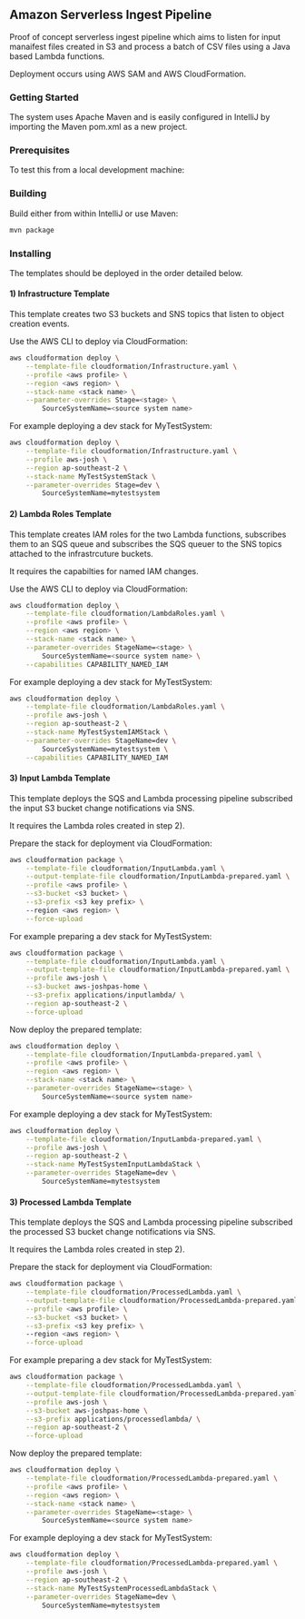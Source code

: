 ## Amazon Serverless Ingest Pipeline

Proof of concept serverless ingest pipeline which aims to listen for input manaifest files created in S3 and process a batch of CSV files using a Java based Lambda functions.

Deployment occurs using AWS SAM and AWS CloudFormation.

### Getting Started

The system uses Apache Maven and is easily configured in IntelliJ by importing the Maven pom.xml as a new project.

### Prerequisites

To test this from a local development machine:

<!--* Create or identify an S3 bucket in your account to upload Lambda code to
* Create an IAM user and add to a group
* Configure a local named profile in the AWS CLI
* Grant the group IAM permissions for:
    * S3 write to the bucket
    * Kinesis
    * SNS
    * Lambda
    * CloudWatch
    * Creation of IAM roles-->

### Building

Build either from within IntelliJ or use Maven:

```bash
mvn package
```

### Installing

The templates should be deployed in the order detailed below.

#### 1) Infrastructure Template

This template creates two S3 buckets and SNS topics that listen to object creation events.

Use the AWS CLI to deploy via CloudFormation:

```bash
aws cloudformation deploy \
    --template-file cloudformation/Infrastructure.yaml \
    --profile <aws profile> \
    --region <aws region> \
    --stack-name <stack name> \
    --parameter-overrides Stage=<stage> \
    	SourceSystemName=<source system name>
```

For example deploying a dev stack for MyTestSystem:

```bash
aws cloudformation deploy \
    --template-file cloudformation/Infrastructure.yaml \
    --profile aws-josh \
    --region ap-southeast-2 \
    --stack-name MyTestSystemStack \
    --parameter-overrides Stage=dev \
    	SourceSystemName=mytestsystem
```

#### 2) Lambda Roles Template

This template creates IAM roles for the two Lambda functions, subscribes them to an SQS queue and subscribes the SQS queuer to the SNS topics attached to the infrastrcuture buckets.

It requires the capabilties for named IAM changes.

Use the AWS CLI to deploy via CloudFormation:

```bash
aws cloudformation deploy \
	--template-file cloudformation/LambdaRoles.yaml \
	--profile <aws profile> \
	--region <aws region> \
	--stack-name <stack name> \
	--parameter-overrides StageName=<stage> \
		SourceSystemName=<source system name> \
	--capabilities CAPABILITY_NAMED_IAM
```

For example deploying a dev stack for MyTestSystem:

```bash
aws cloudformation deploy \
	--template-file cloudformation/LambdaRoles.yaml \
	--profile aws-josh \
	--region ap-southeast-2 \
	--stack-name MyTestSystemIAMStack \
	--parameter-overrides StageName=dev \
		SourceSystemName=mytestsystem \
	--capabilities CAPABILITY_NAMED_IAM
```

#### 3) Input Lambda Template

This template deploys the SQS and Lambda processing pipeline subscribed the input S3 bucket change notifications via SNS.

It requires the Lambda roles created in step 2).

Prepare the stack for deployment via CloudFormation:

```bash
aws cloudformation package \
	--template-file cloudformation/InputLambda.yaml \
	--output-template-file cloudformation/InputLambda-prepared.yaml \
	--profile <aws profile> \
    --s3-bucket <s3 bucket> \
    --s3-prefix <s3 key prefix> \	
	--region <aws region> \
	--force-upload
```

For example preparing a dev stack for MyTestSystem:

```bash
aws cloudformation package \
	--template-file cloudformation/InputLambda.yaml \
	--output-template-file cloudformation/InputLambda-prepared.yaml \
	--profile aws-josh \
    --s3-bucket aws-joshpas-home \
    --s3-prefix applications/inputlambda/ \
	--region ap-southeast-2 \
	--force-upload
```

Now deploy the prepared template:

```bash
aws cloudformation deploy \
	--template-file cloudformation/InputLambda-prepared.yaml \
	--profile <aws profile> \
	--region <aws region> \
	--stack-name <stack name> \
	--parameter-overrides StageName=<stage> \
		SourceSystemName=<source system name>
```

For example deploying a dev stack for MyTestSystem:

```bash
aws cloudformation deploy \
	--template-file cloudformation/InputLambda-prepared.yaml \
	--profile aws-josh \
	--region ap-southeast-2 \
	--stack-name MyTestSystemInputLambdaStack \
	--parameter-overrides StageName=dev \
		SourceSystemName=mytestsystem
```

#### 3) Processed Lambda Template

This template deploys the SQS and Lambda processing pipeline subscribed the processed S3 bucket change notifications via SNS.

It requires the Lambda roles created in step 2).

Prepare the stack for deployment via CloudFormation:

```bash
aws cloudformation package \
	--template-file cloudformation/ProcessedLambda.yaml \
	--output-template-file cloudformation/ProcessedLambda-prepared.yaml \
	--profile <aws profile> \
    --s3-bucket <s3 bucket> \
    --s3-prefix <s3 key prefix> \	
	--region <aws region> \
	--force-upload
```

For example preparing a dev stack for MyTestSystem:

```bash
aws cloudformation package \
	--template-file cloudformation/ProcessedLambda.yaml \
	--output-template-file cloudformation/ProcessedLambda-prepared.yaml \
	--profile aws-josh \
    --s3-bucket aws-joshpas-home \
    --s3-prefix applications/processedlambda/ \
	--region ap-southeast-2 \
	--force-upload
```

Now deploy the prepared template:

```bash
aws cloudformation deploy \
	--template-file cloudformation/ProcessedLambda-prepared.yaml \
	--profile <aws profile> \
	--region <aws region> \
	--stack-name <stack name> \
	--parameter-overrides StageName=<stage> \
		SourceSystemName=<source system name>
```

For example deploying a dev stack for MyTestSystem:

```bash
aws cloudformation deploy \
	--template-file cloudformation/ProcessedLambda-prepared.yaml \
	--profile aws-josh \
	--region ap-southeast-2 \
	--stack-name MyTestSystemProcessedLambdaStack \
	--parameter-overrides StageName=dev \
		SourceSystemName=mytestsystem
```